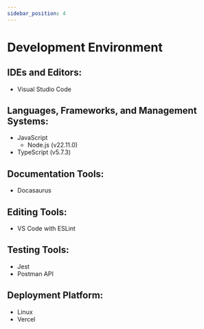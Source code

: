 ```yaml
---
sidebar_position: 4
---
```


# Development Environment
## IDEs and Editors: 
- Visual Studio Code

## Languages, Frameworks, and Management Systems: 
- JavaScript
   - Node.js (v22.11.0)
- TypeScript (v5.7.3)

## Documentation Tools:
- Docasaurus

## Editing Tools:
- VS Code with ESLint

## Testing Tools:
- Jest
- Postman API

## Deployment Platform:
- Linux
- Vercel
